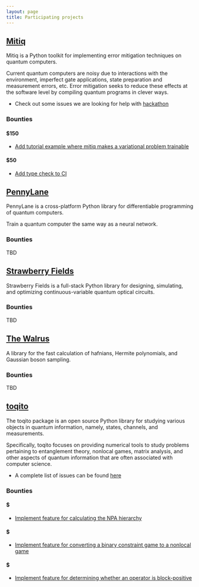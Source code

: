 ```yaml
---
layout: page
title: Participating projects
---
```

## [Mitiq](https://github.com/unitaryfund/mitiq)

Mitiq is a Python toolkit for implementing error mitigation techniques on quantum computers.

Current quantum computers are noisy due to interactions with the environment, imperfect gate applications, state preparation and measurement errors, etc. Error mitigation seeks to reduce these effects at the software level by compiling quantum programs in clever ways.

- Check out some issues we are looking for help with [hackathon](https://github.com/unitaryfund/mitiq/labels/unitaryhack)

### Bounties

#### $150

- [Add tutorial example where mitiq makes a variational problem trainable](https://github.com/unitaryfund/mitiq/issues/529)

#### $50

- [Add type check to CI](https://github.com/unitaryfund/mitiq/issues/489)

## [PennyLane](https://github.com/PennyLaneAI/pennylane)

PennyLane is a cross-platform Python library for differentiable programming of quantum computers. 

Train a quantum computer the same way as a neural network.

### Bounties

TBD

## [Strawberry Fields](https://github.com/XanaduAI/strawberryfields)

Strawberry Fields is a full-stack Python library for designing, simulating, and optimizing continuous-variable quantum optical circuits.

### Bounties

TBD

## [The Walrus](https://github.com/XanaduAI/thewalrus)

A library for the fast calculation of hafnians, Hermite polynomials, and Gaussian boson sampling.

### Bounties

TBD

## [toqito](https://github.com/vprusso/toqito)

The toqito package is an open source Python library for studying various
objects in quantum information, namely, states, channels, and measurements.

Specifically, toqito focuses on providing numerical tools to study problems
pertaining to entanglement theory, nonlocal games, matrix analysis, and other
aspects of quantum information that are often associated with computer science.

- A complete list of issues can be found
[here](https://github.com/vprusso/toqito/issues)

### Bounties

#### $

- [Implement feature for calculating the NPA hierarchy](https://github.com/vprusso/toqito/issues/5)

#### $

- [Implement feature for converting a binary constraint game to a nonlocal game](https://github.com/vprusso/toqito/issues/44)

#### $

- [Implement feature for determining whether an operator is block-positive](https://github.com/vprusso/toqito/issues/45)
